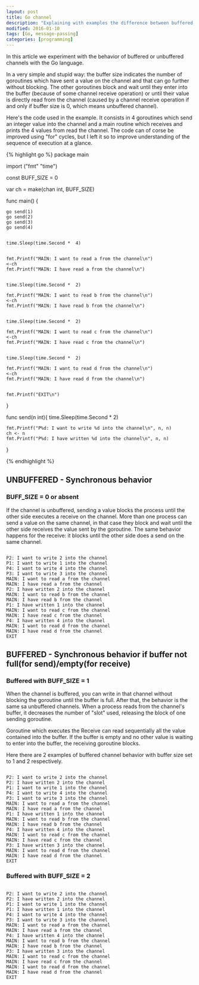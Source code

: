 ```yaml
---
layout: post
title: Go channel
description: "Explaining with examples the difference between buffered and unbuffered channels in Go language."
modified: 2016-01-10
tags: [Go, message-passing]
categories: [programming]
---
```


In this article we experiment with the behavior of buffered or unbuffered channels with the Go language.


In a very simple and stupid way: the buffer size indicates the number of goroutines which have sent a value on the channel and that can go further without blocking. The other goroutines block and wait until they enter into the buffer (because of some channel receive operation) or until their value is directly read from the channel (caused by a channel receive operation if and only if buffer size is 0, which means unbuffered channel).


Here's the code used in the example. It consists in 4 goroutines which send an integer value into the channel and a main routine which receives and prints the 4 values from read the channel. The code can of corse be improved using "for" cycles, but I left it so to improve understanding of the sequence of execution at a glance.

{% highlight go %}
package main

import ("fmt" 
"time")

const BUFF_SIZE = 0

var ch = make(chan int, BUFF_SIZE)
	
func main() {
	
	go send(1)
	go send(2)
	go send(3)
	go send(4)
	
	
	time.Sleep(time.Second *  4)
	
	
	fmt.Printf("MAIN: I want to read a from the channel\n")
	<-ch
	fmt.Printf("MAIN: I have read a from the channel\n")
	
	
	time.Sleep(time.Second *  2)
	
	fmt.Printf("MAIN: I want to read b from the channel\n")
	<-ch
	fmt.Printf("MAIN: I have read b from the channel\n")
	
	
	time.Sleep(time.Second *  2)
	
	fmt.Printf("MAIN: I want to read c from the channel\n")
	<-ch
	fmt.Printf("MAIN: I have read c from the channel\n")
	
	
	time.Sleep(time.Second *  2)
	
	fmt.Printf("MAIN: I want to read d from the channel\n")
	<-ch
	fmt.Printf("MAIN: I have read d from the channel\n")
	
	
	fmt.Printf("EXIT\n")
}

func send(n int){
	time.Sleep(time.Second *  2)
	
	fmt.Printf("P%d: I want to write %d into the channel\n", n, n)
	ch <- n
	fmt.Printf("P%d: I have written %d into the channel\n", n, n)

}

{% endhighlight %}






## UNBUFFERED - Synchronous behavior

### BUFF_SIZE = 0 or absent
If the channel is unbuffered, sending a value blocks the process until the other side executes a receive on the channel. More than one process can send a value on the same channel, in that case they block and wait until the other side receives the value sent by the goroutine.
The same behavior happens for the receive: it blocks until the other side does a send on the same channel.



~~~ text

P2: I want to write 2 into the channel
P1: I want to write 1 into the channel
P4: I want to write 4 into the channel
P3: I want to write 3 into the channel
MAIN: I want to read a from the channel
MAIN: I have read a from the channel
P2: I have written 2 into the channel
MAIN: I want to read b from the channel
MAIN: I have read b from the channel
P1: I have written 1 into the channel
MAIN: I want to read c from the channel
MAIN: I have read c from the channel
P4: I have written 4 into the channel
MAIN: I want to read d from the channel
MAIN: I have read d from the channel
EXIT

~~~

## BUFFERED - Synchronous behavior if buffer not full(for send)/empty(for receive)

### Buffered with BUFF_SIZE = 1
When the channel is buffered, you can write in that channel without blocking the goroutine until the buffer is full. After that, the behavior is the same sa unbuffered channels. When a process reads from the channel's buffer, it decreases the number of "slot" used, releasing the block of one sending goroutine.

Goroutine which executes the Receive can read sequentially all the value contained into the buffer. If the buffer is empty and no other value is waiting to enter into the buffer, the receiving goroutine blocks.

Here there are 2 examples of buffered channel behavior with buffer size set to 1 and 2 respectively.

~~~ text

P2: I want to write 2 into the channel
P2: I have written 2 into the channel
P1: I want to write 1 into the channel
P4: I want to write 4 into the channel
P3: I want to write 3 into the channel
MAIN: I want to read a from the channel
MAIN: I have read a from the channel
P1: I have written 1 into the channel
MAIN: I want to read b from the channel
MAIN: I have read b from the channel
P4: I have written 4 into the channel
MAIN: I want to read c from the channel
MAIN: I have read c from the channel
P3: I have written 3 into the channel
MAIN: I want to read d from the channel
MAIN: I have read d from the channel
EXIT

~~~

### Buffered with BUFF_SIZE = 2

~~~ text

P2: I want to write 2 into the channel
P2: I have written 2 into the channel
P1: I want to write 1 into the channel
P1: I have written 1 into the channel
P4: I want to write 4 into the channel
P3: I want to write 3 into the channel
MAIN: I want to read a from the channel
MAIN: I have read a from the channel
P4: I have written 4 into the channel
MAIN: I want to read b from the channel
MAIN: I have read b from the channel
P3: I have written 3 into the channel
MAIN: I want to read c from the channel
MAIN: I have read c from the channel
MAIN: I want to read d from the channel
MAIN: I have read d from the channel
EXIT

~~~
